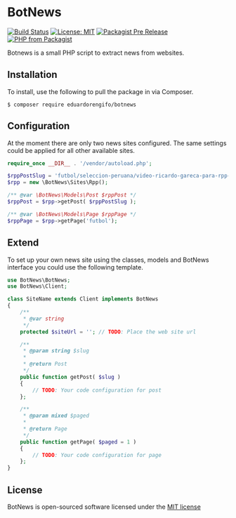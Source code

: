 ﻿# BotNews

[![Build Status](https://travis-ci.org/eduardorengifo/botnews.svg?branch=master)](https://travis-ci.org/eduardorengifo/botnews)
[![License: MIT](https://img.shields.io/badge/License-MIT-yellow.svg)](https://opensource.org/licenses/MIT)
[![Packagist Pre Release](https://img.shields.io/badge/packagist-v1.0.0-orange.svg)](https://packagist.org/packages/eduardorengifo/botnews)
[![PHP from Packagist](https://img.shields.io/badge/PHP-%5E5.5.0-blue.svg)]()

Botnews is a small PHP script to extract news from websites.

## Installation

To install, use the following to pull the package in via Composer.

```
$ composer require eduardorengifo/botnews
```

## Configuration

At the moment there are only two news sites configured.
The same settings could be applied for all other available sites.

```php
require_once __DIR__ . '/vendor/autoload.php';

$rppPostSlug = 'futbol/seleccion-peruana/video-ricardo-gareca-para-rpp-tenemos-que-tener-los-pies-sobre-la-tierra-en-el-mundial-noticia-1096914';
$rpp = new \BotNews\Sites\Rpp();

/** @var \BotNews\Models\Post $rppPost */
$rppPost = $rpp->getPost( $rppPostSlug );

/** @var \BotNews\Models\Page $rppPage */
$rppPage = $rpp->getPage('futbol');
```

## Extend

To set up your own news site using the classes, models and BotNews interface you could use the following template.

```php
use BotNews\BotNews;
use BotNews\Client;

class SiteName extends Client implements BotNews
{
	/**
	 * @var string
	 */
	protected $siteUrl = ''; // TODO: Place the web site url

	/**
	 * @param string $slug
	 *
	 * @return Post
	 */
	public function getPost( $slug )
	{
		// TODO: Your code configuration for post
	};

	/**
	 * @param mixed $paged
	 *
	 * @return Page
	 */
	public function getPage( $paged = 1 )
	{
		// TODO: Your code configuration for page
	};
}
```

## License

BotNews is open-sourced software licensed under the [MIT license](http://opensource.org/licenses/MIT)

